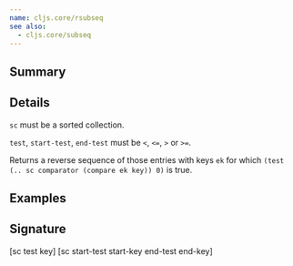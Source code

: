 ```yaml
---
name: cljs.core/rsubseq
see also:
  - cljs.core/subseq
---
```


## Summary

## Details

`sc` must be a sorted collection.

`test`, `start-test`, `end-test` must be `<`, `<=`, `>` or `>=`.

Returns a reverse sequence of those entries with keys `ek` for which
`(test (.. sc comparator (compare ek key)) 0)` is true.

## Examples

## Signature
[sc test key]
[sc start-test start-key end-test end-key]
